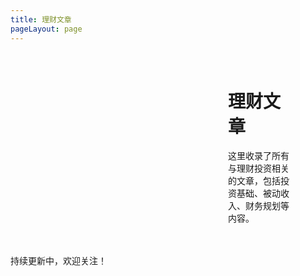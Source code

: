 ```yaml
---
title: 理财文章
pageLayout: page
---
```


<div class="theme-page">
  <div class="sidebar">
    <ThemeFilter theme="wealth" />
  </div>
  <div class="main-content">
    <h1>理财文章</h1>
    <p>这里收录了所有与理财投资相关的文章，包括投资基础、被动收入、财务规划等内容。</p>
    <div class="filtered-articles">
      <ArticleList theme="wealth" />
    </div>
  </div>
</div>

<style scoped>
.theme-page {
  display: grid;
  grid-template-columns: 300px 1fr;
  gap: 2rem;
  max-width: calc(1440px - 64px);
  overflow: hidden;
  width: 100%;
  margin: 2rem auto;
  padding: 0 1rem;
  box-sizing:border-box;
}
.filtered-articles {
  margin-top: 1rem;
}

.sidebar {
  position: sticky;
  top: 2rem;
  /* max-height: calc(100vh - 64px - 4rem); 
  overflow-y: auto; */
}

.main-content {
  padding-right: 2rem;
}

/* 响应式设计 */
@media (max-width: 768px) {
  .theme-page {
    grid-template-columns: 1fr;
    gap: 1rem;
    padding: 0 0.5rem;
  }
  
  .sidebar {
    position: static;
  }
  
  .main-content {
    padding-right: 0;
  }
}
</style>

持续更新中，欢迎关注！